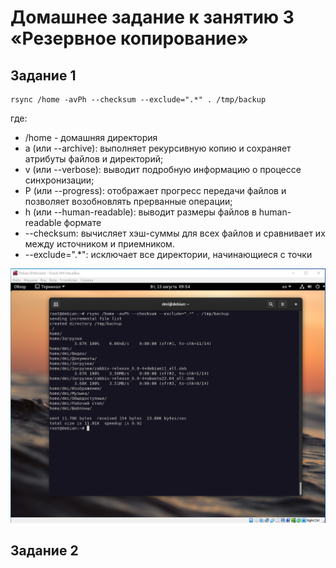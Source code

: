 # Домашнее задание к занятию 3 «Резервное копирование»
## Задание 1

```
rsync /home -avPh --checksum --exclude=".*" . /tmp/backup
```

где:  

- /home - домашняя директория
- a (или --archive): выполняет рекурсивную копию и сохраняет атрибуты файлов и директорий;
- v (или --verbose): выводит подробную информацию о процессе синхронизации;
- P (или --progress): отображает прогресс передачи файлов и позволяет возобновлять прерванные операции;
- h (или --human-readable): выводит размеры файлов в human-readable формате
- --checksum: вычисляет хэш-суммы для всех файлов и сравнивает их между источником и приемником.
- --exclude=".*": исключает все директории, начинающиеся с точки

![rsync](https://github.com/OhotinDY/sflt-03/blob/main/rsync.png)

## Задание 2
